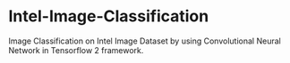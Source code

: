 # Intel-Image-Classification
Image Classification on Intel Image Dataset by using Convolutional Neural Network in Tensorflow 2 framework.
